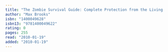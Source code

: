 ```yaml
---
title: "The Zombie Survival Guide: Complete Protection from the Living Dead"
author: "Max Brooks"
isbn: "1400049628"
isbn13: "9781400049622"
rating: 0
pages: 255
read: "2010-01-19"
added: "2010-01-19"
---
```


